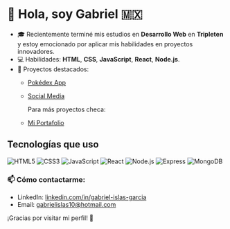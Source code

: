 # 👋 Hola, soy Gabriel 🇲🇽
 
- 🎓 Recientemente terminé mis estudios en **Desarrollo Web** en **Tripleten** y estoy emocionado por aplicar mis habilidades en proyectos innovadores.  
- 💻 Habilidades: **HTML**, **CSS**, **JavaScript**, **React**, **Node.js**.  
- 🌟 Proyectos destacados:  
  - [Pokédex App](https://github.com/Gabrielislas1404/pokedex_project)
  - [Social Media](https://github.com/Gabrielislas1404/web_project_api_full)

    Para más proyectos checa:
  - [Mi Portafolio](https://github.com/Gabrielislas1404?tab=repositories)  


## Tecnologías que uso

![HTML5](https://img.shields.io/badge/HTML5-E34F26?style=for-the-badge&logo=html5&logoColor=white)
![CSS3](https://img.shields.io/badge/CSS3-1572B6?style=for-the-badge&logo=css3&logoColor=white)
![JavaScript](https://img.shields.io/badge/JavaScript-F7DF1E?style=for-the-badge&logo=javascript&logoColor=black)
![React](https://img.shields.io/badge/React-20232A?style=for-the-badge&logo=react&logoColor=61DAFB)
![Node.js](https://img.shields.io/badge/Node.js-339933?style=for-the-badge&logo=nodedotjs&logoColor=white)
![Express](https://img.shields.io/badge/Express.js-404D59?style=for-the-badge)
![MongoDB](https://img.shields.io/badge/MongoDB-47A248?style=for-the-badge&logo=mongodb&logoColor=white)



### 📫 Cómo contactarme:
- LinkedIn: [linkedin.com/in/gabriel-islas-garcia](https://linkedin.com/in/gabriel-islas-garcia)  
- Email: gabrielislas10@hotmail.com  

¡Gracias por visitar mi perfil! 🚀
